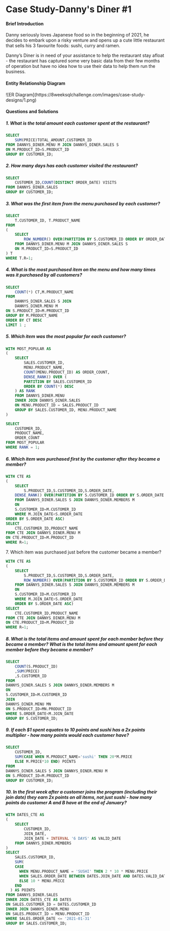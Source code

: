 <h1>Case Study-Danny's Diner #1</h1>
<h4>Brief Introduction</h4>
Danny seriously loves Japanese food so in the beginning of 2021, he decides to embark upon a risky venture and opens up a cute little restaurant that sells his 3 favourite foods: sushi, curry and ramen.

Danny’s Diner is in need of your assistance to help the restaurant stay afloat - the restaurant has captured some very basic data from their few months of operation but have no idea how to use their data to help them run the business.

<h4><h4>Entity Relationship Diagram</h4></h4>
![ER Diagram](https://8weeksqlchallenge.com/images/case-study-designs/1.png)

<h4><h4>Questions and Solutions</h4></h4>

<h5>1. What is the total amount each customer spent at the restaurant?</h5>

```sql
SELECT 
    SUM(PRICE)TOTAL_AMOUNT,CUSTOMER_ID
FROM DANNYS_DINER.MENU M JOIN DANNYS_DINER.SALES S
ON M.PRODUCT_ID=S.PRODUCT_ID
GROUP BY CUSTOMER_ID;
```

<h5>2. How many days has each customer visited the restaurant?</h5>

```sql
SELECT
    CUSTOMER_ID,COUNT(DISTINCT ORDER_DATE) VISITS
FROM DANNYS_DINER.SALES
GROUP BY CUSTOMER_ID;
```

<h5>3. What was the first item from the menu purchased by each customer?</h5>

```sql
SELECT  
    T.CUSTOMER_ID, T.PRODUCT_NAME
FROM
(
    SELECT
        ROW_NUMBER() OVER(PARTITION BY S.CUSTOMER_ID ORDER BY ORDER_DATE) R,PRODUCT_NAME, CUSTOMER_ID
    FROM DANNYS_DINER.MENU M JOIN DANNYS_DINER.SALES S
    ON M.PRODUCT_ID=S.PRODUCT_ID
) T
WHERE T.R=1;
```

<h5>4. What is the most purchased item on the menu and how many times was it purchased by all customers?</h5>

```sql
SELECT 
  	COUNT(*) CT,M.PRODUCT_NAME
FROM
	DANNYS_DINER.SALES S JOIN
 	DANNYS_DINER.MENU M
ON S.PRODUCT_ID=M.PRODUCT_ID
GROUP BY M.PRODUCT_NAME
ORDER BY CT DESC
LIMIT 1 ;
```

<h5>5. Which item was the most popular for each customer?</h5>

```sql
WITH MOST_POPULAR AS 
(
    SELECT 
        SALES.CUSTOMER_ID, 
        MENU.PRODUCT_NAME, 
        COUNT(MENU.PRODUCT_ID) AS ORDER_COUNT,
        DENSE_RANK() OVER (
        PARTITION BY SALES.CUSTOMER_ID 
        ORDER BY COUNT(*) DESC
    ) AS RANK
    FROM DANNYS_DINER.MENU
    INNER JOIN DANNYS_DINER.SALES
    ON MENU.PRODUCT_ID = SALES.PRODUCT_ID
    GROUP BY SALES.CUSTOMER_ID, MENU.PRODUCT_NAME
)

SELECT 
    CUSTOMER_ID, 
    PRODUCT_NAME, 
    ORDER_COUNT
FROM MOST_POPULAR 
WHERE RANK = 1;
```

<h5>6. Which item was purchased first by the customer after they became a member?</h5>

```sql
WITH CTE AS
(
    SELECT
        S.PRODUCT_ID,S.CUSTOMER_ID,S.ORDER_DATE,
    DENSE_RANK() OVER(PARTITION BY S.CUSTOMER_ID ORDER BY S.ORDER_DATE ASC) AS R
    FROM DANNYS_DINER.SALES S JOIN DANNYS_DINER.MEMBERS M
    ON
    S.CUSTOMER_ID=M.CUSTOMER_ID
    WHERE M.JOIN_DATE<S.ORDER_DATE
ORDER BY S.ORDER_DATE ASC)
SELECT 
    CTE.CUSTOMER_ID,PRODUCT_NAME
FROM CTE JOIN DANNYS_DINER.MENU M 
ON CTE.PRODUCT_ID=M.PRODUCT_ID
WHERE R=1;
```

</h5>7. Which item was purchased just before the customer became a member?</h5>

```sql
WITH CTE AS
(
    SELECT
        S.PRODUCT_ID,S.CUSTOMER_ID,S.ORDER_DATE,
        ROW_NUMBER() OVER(PARTITION BY S.CUSTOMER_ID ORDER BY S.ORDER_DATE DESC) AS R
    FROM DANNYS_DINER.SALES S JOIN DANNYS_DINER.MEMBERS M
    ON
    S.CUSTOMER_ID=M.CUSTOMER_ID
    WHERE M.JOIN_DATE>S.ORDER_DATE
    ORDER BY S.ORDER_DATE ASC)
SELECT 
    CTE.CUSTOMER_ID,PRODUCT_NAME
FROM CTE JOIN DANNYS_DINER.MENU M 
ON CTE.PRODUCT_ID=M.PRODUCT_ID
WHERE R=1;
```

<h5>8. What is the total items and amount spent for each member before they became a member?
What is the total items and amount spent for each member before they became a member?</h5>

```sql
SELECT 
    COUNT(S.PRODUCT_ID)
    ,SUM(PRICE)
    ,S.CUSTOMER_ID
FROM
DANNYS_DINER.SALES S JOIN DANNYS_DINER.MEMBERS M
ON
S.CUSTOMER_ID=M.CUSTOMER_ID
JOIN 
DANNYS_DINER.MENU MN
ON S.PRODUCT_ID=MN.PRODUCT_ID
WHERE S.ORDER_DATE<M.JOIN_DATE
GROUP BY S.CUSTOMER_ID;
```

<h5>9.  If each $1 spent equates to 10 points and sushi has a 2x points multiplier - how many points would each customer have?
</h5>

```sql
SELECT
    CUSTOMER_ID,
    SUM(CASE WHEN M.PRODUCT_NAME='sushi' THEN 20*M.PRICE    
    ELSE M.PRICE*10 END) POINTS
FROM
DANNYS_DINER.SALES S JOIN DANNYS_DINER.MENU M
ON S.PRODUCT_ID=M.PRODUCT_ID
GROUP BY CUSTOMER_ID;
```

<h5>10. In the first week after a customer joins the program (including their join date) they earn 2x points on all items, not just sushi - how many points do customer A and B have at the end of January?
</h5>

```sql
WITH DATES_CTE AS 
(
    SELECT 
        CUSTOMER_ID, 
        JOIN_DATE, 
        JOIN_DATE + INTERVAL '6 DAYS' AS VALID_DATE
    FROM DANNYS_DINER.MEMBERS
)
SELECT 
    SALES.CUSTOMER_ID, 
    SUM(
    CASE
      WHEN MENU.PRODUCT_NAME = 'SUSHI' THEN 2 * 10 * MENU.PRICE
      WHEN SALES.ORDER_DATE BETWEEN DATES.JOIN_DATE AND DATES.VALID_DATE THEN 2 * 10 * MENU.PRICE
      ELSE 10 * MENU.PRICE 
    END
  ) AS POINTS
FROM DANNYS_DINER.SALES
INNER JOIN DATES_CTE AS DATES
ON SALES.CUSTOMER_ID = DATES.CUSTOMER_ID
INNER JOIN DANNYS_DINER.MENU
ON SALES.PRODUCT_ID = MENU.PRODUCT_ID
WHERE SALES.ORDER_DATE <= '2021-01-31'
GROUP BY SALES.CUSTOMER_ID;
```
